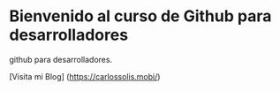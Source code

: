 # Bienvenido al curso de Github para desarrolladores
github para desarrolladores.

[Visita mi Blog] (https://carlossolis.mobi/)
